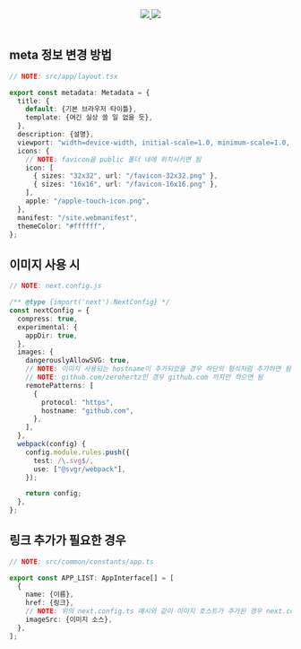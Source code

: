 <div align = "center">
    <a href = "https://zerohertz.xyz">
        <img src="https://img.shields.io/badge/Zerohertz's%20Server-800a0a?style=for-the-badge&logo=data.ai&logoColor=white"/>
    </a>
    <a href = "https://hub.docker.com/repository/docker/zerohertzkr/server-portal/general">
        <img src="https://img.shields.io/docker/v/zerohertzkr/server-portal?style=for-the-badge&logo=Docker&label=zerohertzkr/server-portal&labelColor=800a0a"/>
    </a>
</div>
</br>

## meta 정보 변경 방법

```ts
// NOTE: src/app/layout.tsx

export const metadata: Metadata = {
  title: {
    default: {기본 브라우저 타이틀},
    template: {여긴 실상 쓸 일 없을 듯},
  },
  description: {설명},
  viewport: "width=device-width, initial-scale=1.0, minimum-scale=1.0, maximum-scale=1.0, user-scalable=no",
  icons: {
    // NOTE: favicon을 public 폴더 내에 위치시키면 됨
    icon: [
      { sizes: "32x32", url: "/favicon-32x32.png" },
      { sizes: "16x16", url: "/favicon-16x16.png" },
    ],
    apple: "/apple-touch-icon.png",
  },
  manifest: "/site.webmanifest",
  themeColor: "#ffffff",
};
```

## 이미지 사용 시

```ts
// NOTE: next.config.js

/** @type {import('next').NextConfig} */
const nextConfig = {
  compress: true,
  experimental: {
    appDir: true,
  },
  images: {
    dangerouslyAllowSVG: true,
    // NOTE: 이미지 사용되는 hostname이 추가되었을 경우 하단의 형식처럼 추가하면 됨 (도메인만)
    // NOTE: github.com/zerohertz인 경우 github.com 까지만 적으면 됨
    remotePatterns: [
      {
        protocol: "https",
        hostname: "github.com",
      },
    ],
  },
  webpack(config) {
    config.module.rules.push({
      test: /\.svg$/,
      use: ["@svgr/webpack"],
    });

    return config;
  },
};

```

## 링크 추가가 필요한 경우

```ts
// NOTE: src/common/constants/app.ts

export const APP_LIST: AppInterface[] = [
  {
    name: {이름},
    href: {링크},
    // NOTE: 위의 next.config.ts 예시와 같이 이미지 호스트가 추가된 경우 next.config.ts 까지 추가할 것
    imageSrc: {이미지 소스},
  },
];

```
